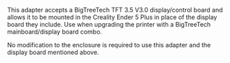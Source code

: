 This adapter accepts a BigTreeTech TFT 3.5 V3.0 display/control board and allows it to be mounted in the Creality Ender 5 Plus in place of the display board they include.
Use when upgrading the printer with a BigTreeTech mainboard/display board combo.

No modification to the enclosure is required to use this adapter and the display board mentioned above.